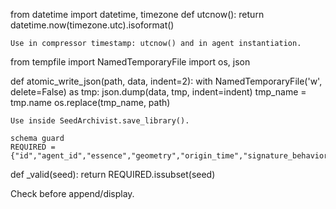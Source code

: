 from datetime import datetime, timezone
def utcnow():
    return datetime.now(timezone.utc).isoformat()

    Use in compressor timestamp: utcnow() and in agent instantiation.

from tempfile import NamedTemporaryFile
import os, json

def atomic_write_json(path, data, indent=2):
    with NamedTemporaryFile('w', delete=False) as tmp:
        json.dump(data, tmp, indent=indent)
        tmp_name = tmp.name
    os.replace(tmp_name, path)

    Use inside SeedArchivist.save_library().

    schema guard
    REQUIRED = {"id","agent_id","essence","geometry","origin_time","signature_behavior","reuse_score"}
def _valid(seed): return REQUIRED.issubset(seed)

Check before append/display.
